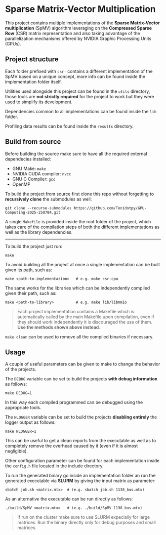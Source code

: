 # Sparse Matrix-Vector Multiplication

This project contains multiple implementations of the **Sparse Matrix-Vector
multiplication** (SpMV) algorithm leveraging on the **Compressed Sparse Row**
(CSR) matrix representation and also taking advantage of the parallelization
mechanisms offered by NVIDIA Graphic Processing Units (GPUs).

## Project structure

Each folder prefixed with `csr-` contains a different implementation of the
SpMV based on a unique concept, more info can be found inside the
implementation folder itself.

Utilities used alongside this project can be found in the `utils` directory,
those tools are **not strictly required** for the project to work but they were
used to simplify its development.

Dependencies common to all implementations can be found inside the `lib` folder.

Profiling data results can be found inside the `results` directory.

## Build from source

Before building the source make sure to have all the required external
dependecies installed:

- GNU Make: `make`
- NVIDIA CUDA compiler: `nvcc`
- GNU C Compiler: `gcc`
- OpenMP

To build the project from source first clone this repo without forgetting to
**recursively clone** the submodules as well:
```
git clone --recurse-submodules https://github.com/Tonidotpy/GPU-Computing-2025-258784.git
```

A single `Makefile` is provided inside the root folder of the project, which
takes care of the compilation steps of both the different implementations as
well as the library dependencies.

---

To build the project just run:
```
make
```

To avoid building all the project at once a single implementation can be built
given its path, such as:
```
make <path-to-implementation>   # e.g. make csr-cpu
```

The same works for the libraries which can be independently compiled given
their path, such as:
```
make <path-to-library>          # e.g. make lib/libmmio
```

> Each project implementation contains a Makefile which is automatically called
> by the main Makefile upon compilation, even if they should work independently
> it is discouraged the use of them. **Use the methods shown above instead**.

`make clean` can be used to remove all the compiled binaries if necessary.

## Usage

A couple of useful parameters can be given to make to change the behavior of
the projects.

The `DEBUG` variable can be set to build the projects **with debug information**
as follows:
```
make DEBUG=1
```
In this way each compiled programmed can be debugged using the appropriate tools.

The `NLOGGER` variable can be set to build the projects **disabling entirely**
the logger output as follows:
```
make NLOGGER=1
```
This can be useful to get a clean reports from the executable as well as to
completely remove the overhead caused by it (even if it is almost negligible).

Other configuration parameter can be found for each implementation inside the
`config.h` file located in the include directory.

To run the generated binary go inside an implementation folder an run the
generated executable via **SLURM** by giving the input matrix as parameter:
```
sbatch job.sh <matrix.mtx>  # (e.g. sbatch job.sh 1138_bus.mtx)
```

As an alternative the executable can be run directly as follows:
```
./build/SpMV <matrix.mtx>   # (e.g. ./build/SpMV 1138_bus.mtx)
```

> If run on the cluster make sure to use SLURM expecially for large matrices.
> Run the binary directly only for debug purposes and small matrices.
